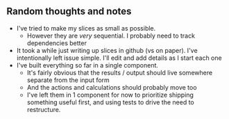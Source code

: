 ## Random thoughts and notes

- I've tried to make my slices as small as possible.
  - However they are *very* sequential. I probably need to track dependencies better
- It took a while just writing up slices in github (vs on paper). I've intentionally left issue simple.
  I'll edit and add details as I start each one
- I've built everything so far in a single component.
    - It's fairly obvious that the results / output should live somewhere separate from the input form
    - And the actions and calculations should probably move too
    - I've left them in 1 component for now to prioritize shipping something useful first, and using tests
      to drive the need to restructure.